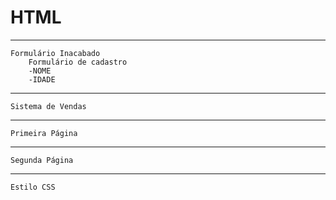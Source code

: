 # HTML

------------------------------------------------

    Formulário Inacabado
        Formulário de cadastro
        -NOME
        -IDADE
        
    

------------------------------------------------

    Sistema de Vendas
    

------------------------------------------------

    Primeira Página
    
    
------------------------------------------------

    Segunda Página
    
    
------------------------------------------------

    Estilo CSS
